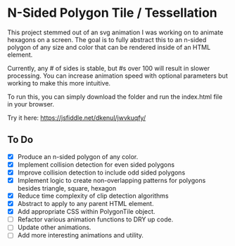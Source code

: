# N-Sided Polygon Tile / Tessellation

This project stemmed out of an svg animation I was working on to animate hexagons
on a screen. The goal is to fully abstract this to an n-sided polygon of any size
and color that can be rendered inside of an HTML element.

Currently, any # of sides is stable, but #s over 100 will result in slower processing.
You can increase animation speed with optional parameters but working to make this more intuitive.

To run this, you can simply download the folder and run the index.html file in
your browser.

Try it here:
https://jsfiddle.net/dkenul/jwvkuqfy/

## To Do

- [x] Produce an n-sided polygon of any color.
- [x] Implement collision detection for even sided polygons
- [x] Improve collision detection to include odd sided polygons
- [x] Implement logic to create non-overlapping patterns for polygons besides triangle, square, hexagon
- [x] Reduce time complexity of clip detection algorithms
- [x] Abstract to apply to any parent HTML element.
- [x] Add appropriate CSS within PolygonTile object.
- [ ] Refactor various animation functions to DRY up code.
- [ ] Update other animations.
- [ ] Add more interesting animations and utility.

